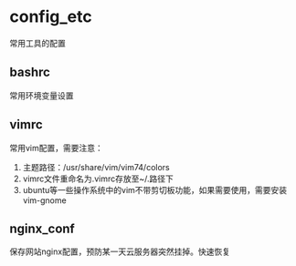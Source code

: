 # config_etc
常用工具的配置
## bashrc

常用环境变量设置

## vimrc

常用vim配置，需要注意：

1. 主题路径：/usr/share/vim/vim74/colors
2. vimrc文件重命名为.vimrc存放至~/.路径下
3. ubuntu等一些操作系统中的vim不带剪切板功能，如果需要使用，需要安装vim-gnome

## nginx_conf

保存网站nginx配置，预防某一天云服务器突然挂掉。快速恢复
